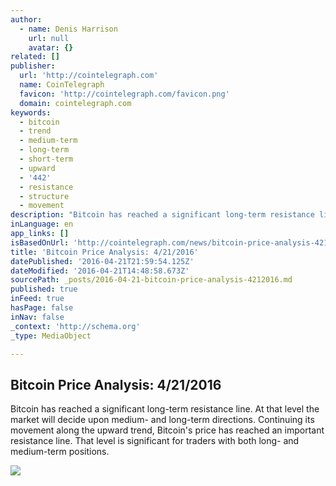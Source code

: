 ```yaml
---
author:
  - name: Denis Harrison
    url: null
    avatar: {}
related: []
publisher:
  url: 'http://cointelegraph.com'
  name: CoinTelegraph
  favicon: 'http://cointelegraph.com/favicon.png'
  domain: cointelegraph.com
keywords:
  - bitcoin
  - trend
  - medium-term
  - long-term
  - short-term
  - upward
  - '442'
  - resistance
  - structure
  - movement
description: "Bitcoin has reached a significant long-term resistance line. At that level the market will decide upon medium- and long-term directions. Continuing its movement along the upward trend, Bitcoin's price has reached an important resistance line. That level is significant for traders with both long- and medium-term positions."
inLanguage: en
app_links: []
isBasedOnUrl: 'http://cointelegraph.com/news/bitcoin-price-analysis-4212016'
title: 'Bitcoin Price Analysis: 4/21/2016'
datePublished: '2016-04-21T21:59:54.125Z'
dateModified: '2016-04-21T14:48:58.673Z'
sourcePath: _posts/2016-04-21-bitcoin-price-analysis-4212016.md
published: true
inFeed: true
hasPage: false
inNav: false
_context: 'http://schema.org'
_type: MediaObject

---
```

<article style=""><h1>Bitcoin Price Analysis: 4/21/2016</h1><p>Bitcoin has reached a significant long-term resistance line. At that level the market will decide upon medium- and long-term directions. Continuing its movement along the upward trend, Bitcoin's price has reached an important resistance line. That level is significant for traders with both long- and medium-term positions.</p><img src="http://cointelegraph.com/storage/uploads/view/7984e82aa5daf473ebeedd3de5f526fc.jpg" /></article>